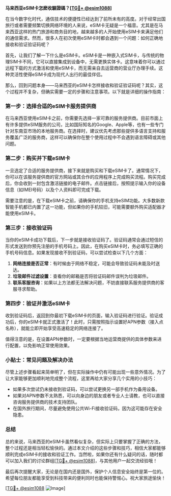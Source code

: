 **马来西亚eSIM卡怎麽收驗證碼？[[TG💪+ @esim1088](https://t.me/s/esim1088)]**

在当今数字化时代，通信技术的便捷性已经达到了前所未有的高度。对于经常出国旅行或者需要频繁切换网络环境的人来说，eSIM卡无疑是一个福音。尤其是在马来西亚这样的热门旅游和商务目的地，越来越多的人开始使用eSIM卡来满足他们的通信需求。然而，很多人在初次使用eSIM卡时都会遇到一个问题：如何正确地接收和验证验证码呢？

首先，让我们了解一下什么是eSIM卡。eSIM卡是一种嵌入式SIM卡，与传统的物理SIM卡不同，它可以直接集成到设备中，无需更换实体卡。这意味着你可以通过远程下载的方式激活和使用eSIM卡，而无需亲自去运营商的营业厅办理手续。这种灵活性使得eSIM卡成为现代人出行的最佳伴侣。

那么，回到问题本身——马来西亚的eSIM卡怎样接收和验证验证码呢？其实，这个过程并不复杂，但确实需要一定的步骤和注意事项。以下就是详细的操作指南：

### **第一步：选择合适的eSIM卡服务提供商**

在马来西亚使用eSIM卡之前，你需要先选择一家可靠的服务提供商。目前市面上有许多提供eSIM服务的公司，比如国际知名的Google、Apple等，也有一些专门针对东南亚市场的本地服务商。在选择时，建议优先考虑那些提供多语言支持和服务覆盖广泛的服务商，这样可以确保你在整个使用过程中不会遇到语言障碍或其他问题。

### **第二步：购买并下载eSIM卡**

一旦选定了合适的服务提供商，接下来就是购买和下载eSIM卡了。通常情况下，你可以在该服务提供商的官方网站或其合作的应用程序上完成购买流程。购买完成后，你会收到一封包含激活链接的电子邮件。点击链接后，按照提示输入你的设备信息（如IMEI号码）以及个人资料即可完成下载。

需要注意的是，在下载eSIM卡之前，请确保你的手机支持eSIM功能。大多数新款智能手机都已内置了这一功能，但如果你的手机较旧，可能需要额外购买适配器才能使用eSIM卡。

### **第三步：接收验证码**

当你的eSIM卡成功下载后，下一步就是接收验证码了。验证码通常会通过短信的形式发送到你预先注册的手机号码上。因此，在购买eSIM卡时，务必填写正确的手机号码信息。如果发现接收不到验证码，可以尝试检查以下几个方面：

1. **网络连接是否正常**：有时候由于网络不稳定，可能会导致验证码未能及时送达。
2. **垃圾邮件过滤设置**：查看你的邮箱是否将验证码邮件误判为垃圾邮件。
3. **联系客服咨询**：如果以上方法都无法解决问题，不妨直接联系服务提供商的客服寻求帮助。

### **第四步：验证并激活eSIM卡**

收到验证码后，返回到你最初下载eSIM卡的页面，输入验证码进行验证。验证成功后，你的eSIM卡就正式激活了！此时，只需按照指示设置好APN参数（接入点名称），就能立即开始享受高速稳定的网络连接了。

值得注意的是，在设置APN参数时，一定要根据当地运营商提供的具体参数来进行配置，以免影响正常使用效果。

### **小贴士：常见问题及解决办法**

尽管上述步骤看起来简单明了，但在实际操作中仍有可能出现一些意外情况。为了让大家能够更加顺利地完成整个流程，这里再给大家分享几个实用的小技巧：

- 如果多次尝试仍未接收到验证码，可以尝试更换另一部手机作为备用设备。
- 如果对APN参数不太熟悉，可以向身边的朋友或者专业人士请教，也可以直接咨询服务提供商的技术支持团队。
- 在国外旅行期间，尽量避免使用公共Wi-Fi接收验证码，因为这可能存在安全隐患。

### **总结**

总的来说，马来西亚的eSIM卡虽然看似复杂，但实际上只要掌握了正确的方法，整个过程还是相当轻松愉快的。通过本文介绍的这些步骤和技巧，相信大家都能够顺利完成eSIM卡的接收和验证工作。当然啦，如果你还有什么疑问的话，随时都可以加入我们的讨论群组[[TG💪+ @esim1088](https://t.me/s/esim1088)]，与其他用户一起交流经验哦！

最后再次提醒大家，无论是在国内还是国外，保护个人信息安全始终是第一位的。希望每位朋友都能享受到科技带来的便利同时也能保持警惕心。祝大家旅途愉快！

[[TG💪+ @esim1088](https://t.me/s/esim1088) ![Image](https://i.postimg.cc/4NQfJmqS/Snipaste-2025-05-13-00-14-12.png)]